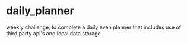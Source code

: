# daily_planner
weekly challenge, to complete a daily even planner that includes use of third party api's and local data storage
